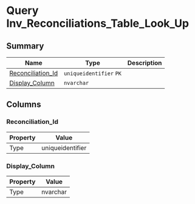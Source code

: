 # Query Inv_Reconciliations_Table_Look_Up


## Summary

| Name | Type | Description |
| - | - | --- |
|[Reconciliation_Id](#reconciliation_id)|`uniqueidentifier` `PK`||
|[Display_Column](#display_column)|`nvarchar` ||

## Columns

### Reconciliation_Id

| Property | Value |
| - | - |
|Type|uniqueidentifier|

### Display_Column

| Property | Value |
| - | - |
|Type|nvarchar|


